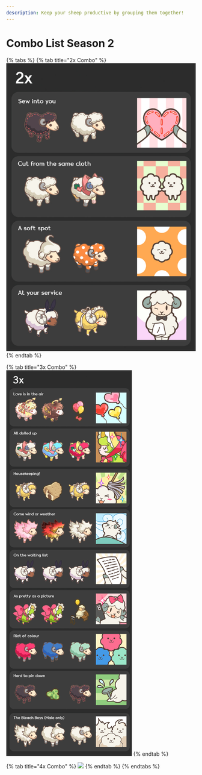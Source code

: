 ```yaml
---
description: Keep your sheep productive by grouping them together!
---
```


# Combo List Season 2

{% tabs %}
{% tab title="2x Combo" %}
![](<../../../.gitbook/assets/combolistx2 (1).jpg>)
{% endtab %}

{% tab title="3x Combo" %}
![](<../../../.gitbook/assets/combolistx3 (1).jpg>)
{% endtab %}

{% tab title="4x Combo" %}
![](../../../.gitbook/assets/combolistx4\_season2.jpg)
{% endtab %}
{% endtabs %}
